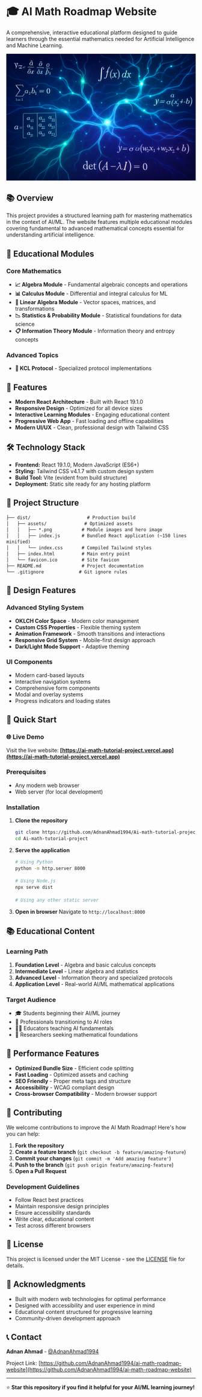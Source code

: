 # 🎓 AI Math Roadmap Website

A comprehensive, interactive educational platform designed to guide learners through the essential mathematics needed for Artificial Intelligence and Machine Learning.

![AI Math Roadmap](./dist/assets/hero_image-otk1-R3s.png)

## 📚 Overview

This project provides a structured learning path for mastering mathematics in the context of AI/ML. The website features multiple educational modules covering fundamental to advanced mathematical concepts essential for understanding artificial intelligence.

## 🎯 Educational Modules

### Core Mathematics
- **📈 Algebra Module** - Fundamental algebraic concepts and operations
- **📊 Calculus Module** - Differential and integral calculus for ML
- **🔢 Linear Algebra Module** - Vector spaces, matrices, and transformations
- **📉 Statistics & Probability Module** - Statistical foundations for data science
- **📋 Information Theory Module** - Information theory and entropy concepts

### Advanced Topics
- **🔧 KCL Protocol** - Specialized protocol implementations

## 🚀 Features

- **Modern React Architecture** - Built with React 19.1.0
- **Responsive Design** - Optimized for all device sizes
- **Interactive Learning Modules** - Engaging educational content
- **Progressive Web App** - Fast loading and offline capabilities
- **Modern UI/UX** - Clean, professional design with Tailwind CSS

## 🛠️ Technology Stack

- **Frontend:** React 19.1.0, Modern JavaScript (ES6+)
- **Styling:** Tailwind CSS v4.1.7 with custom design system
- **Build Tool:** Vite (evident from build structure)
- **Deployment:** Static site ready for any hosting platform

## 📁 Project Structure

```
├── dist/                     # Production build
│   ├── assets/              # Optimized assets
│   │   ├── *.png           # Module images and hero image
│   │   ├── index.js        # Bundled React application (~150 lines minified)
│   │   └── index.css       # Compiled Tailwind styles
│   ├── index.html          # Main entry point
│   └── favicon.ico         # Site favicon
├── README.md               # Project documentation
└── .gitignore             # Git ignore rules
```

## 🎨 Design Features

### Advanced Styling System
- **OKLCH Color Space** - Modern color management
- **Custom CSS Properties** - Flexible theming system
- **Animation Framework** - Smooth transitions and interactions
- **Responsive Grid System** - Mobile-first design approach
- **Dark/Light Mode Support** - Adaptive theming

### UI Components
- Modern card-based layouts
- Interactive navigation systems
- Comprehensive form components
- Modal and overlay systems
- Progress indicators and loading states

## 🚀 Quick Start

### 🌐 **Live Demo**
Visit the live website: **[https://ai-math-tutorial-project.vercel.app](https://ai-math-tutorial-project.vercel.app)**

### Prerequisites
- Any modern web browser
- Web server (for local development)

### Installation

1. **Clone the repository**
   ```bash
   git clone https://github.com/AdnanAhmad1994/Ai-math-tutorial-project.git
   cd Ai-math-tutorial-project
   ```

2. **Serve the application**
   ```bash
   # Using Python
   python -m http.server 8000
   
   # Using Node.js
   npx serve dist
   
   # Using any other static server
   ```

3. **Open in browser**
   Navigate to `http://localhost:8000`

## 📚 Educational Content

### Learning Path
1. **Foundation Level** - Algebra and basic calculus concepts
2. **Intermediate Level** - Linear algebra and statistics
3. **Advanced Level** - Information theory and specialized protocols
4. **Application Level** - Real-world AI/ML mathematical applications

### Target Audience
- 🎓 Students beginning their AI/ML journey
- 💼 Professionals transitioning to AI roles
- 👨‍🏫 Educators teaching AI fundamentals
- 🔬 Researchers seeking mathematical foundations

## 🌟 Performance Features

- **Optimized Bundle Size** - Efficient code splitting
- **Fast Loading** - Optimized assets and caching
- **SEO Friendly** - Proper meta tags and structure
- **Accessibility** - WCAG compliant design
- **Cross-browser Compatibility** - Modern browser support

## 🤝 Contributing

We welcome contributions to improve the AI Math Roadmap! Here's how you can help:

1. **Fork the repository**
2. **Create a feature branch** (`git checkout -b feature/amazing-feature`)
3. **Commit your changes** (`git commit -m 'Add amazing feature'`)
4. **Push to the branch** (`git push origin feature/amazing-feature`)
5. **Open a Pull Request**

### Development Guidelines
- Follow React best practices
- Maintain responsive design principles
- Ensure accessibility standards
- Write clear, educational content
- Test across different browsers

## 📄 License

This project is licensed under the MIT License - see the [LICENSE](LICENSE) file for details.

## 🙏 Acknowledgments

- Built with modern web technologies for optimal performance
- Designed with accessibility and user experience in mind
- Educational content structured for progressive learning
- Community-driven development approach

## 📞 Contact

**Adnan Ahmad** - [@AdnanAhmad1994](https://github.com/AdnanAhmad1994)

Project Link: [https://github.com/AdnanAhmad1994/ai-math-roadmap-website](https://github.com/AdnanAhmad1994/ai-math-roadmap-website)

---

⭐ **Star this repository if you find it helpful for your AI/ML learning journey!**
